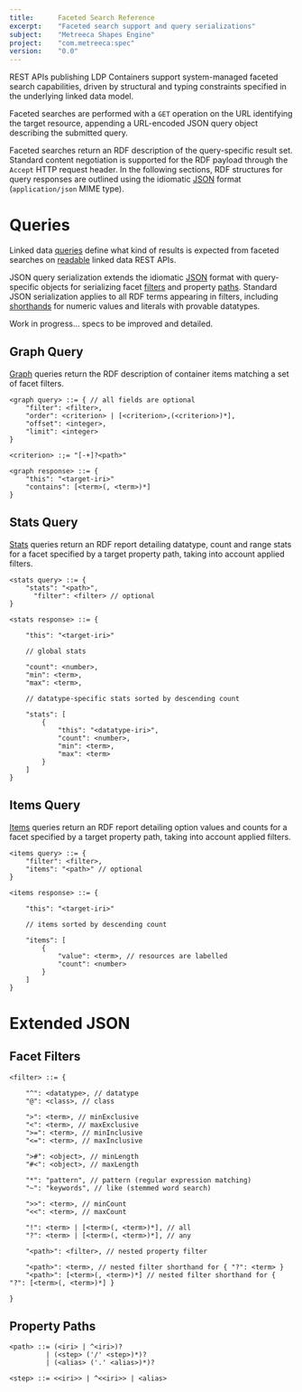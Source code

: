 ```yaml
---
title:      Faceted Search Reference
excerpt:    "Faceted search support and query serializations"
subject:    "Metreeca Shapes Engine"
project:    "com.metreeca:spec"
version:    "0.0"
---
```


REST APIs publishing LDP Containers support system-managed faceted search capabilities, driven by structural and typing constraints specified in the underlying linked data model.

Faceted searches are performed with a `GET` operation on the URL identifying the target resource, appending a URL-encoded JSON query object describing the submitted query.

<!-- document support for other query serializations -->

Faceted searches return an RDF description of the query-specific result set. Standard content negotiation is supported for the RDF payload through the `Accept` HTTP request header. In the following sections, RDF structures for query responses are outlined using the idiomatic [JSON](idiomatic-json) format (`application/json`  MIME type).

# Queries

Linked data [queries](../javadocs/com/metreeca/spec/Query.html) define what kind of results is expected from faceted searches on [readable](../../com.metreeca.data/tutorials/linked-data-development/#read-operations) linked data REST APIs.

JSON query serialization extends the idiomatic [JSON](idiomatic-json) format with  query-specific objects for serializing facet [filters](#facet-filters) and property [paths](#property-paths). Standard JSON serialization applies to all RDF terms appearing in filters, including [shorthands](idiomatic-json#literals) for numeric values and literals with provable datatypes.

<p class="warning">Work in progress… specs to be improved and detailed.</p> 

## Graph Query

[Graph](../javadocs/com/metreeca/spec/queries/Graph.html) queries return the RDF description of container items matching a set of facet filters.

    <graph query> ::= { // all fields are optional
        "filter": <filter>,        
        "order": <criterion> | [<criterion>,(<criterion>)*],
        "offset": <integer>,
        "limit": <integer>
    }
    
    <criterion> :;= "[-+]?<path>"
    
    <graph response> ::= {
        "this": "<target-iri>"
        "contains": [<term>(, <term>)*]
    }

## Stats Query

[Stats](../javadocs/com/metreeca/spec/queries/Stats.html) queries return an RDF report detailing datatype, count and range stats for a facet specified by a target property path, taking into account applied filters.

```
<stats query> ::= {
    "stats": "<path>",
      "filter": <filter> // optional
}
```

```
<stats response> ::= {

    "this": "<target-iri>"
    
    // global stats 
    
    "count": <number>,
    "min": <term>,
    "max": <term>,
    
    // datatype-specific stats sorted by descending count
    
    "stats": [
        {
            "this": "<datatype-iri>",
            "count": <number>,
            "min": <term>,
            "max": <term>
        }
    ]
}
```

## Items Query

[Items](../javadocs/com/metreeca/spec/queries/Items.html) queries return an RDF report detailing option values and counts for a facet specified by a target property path, taking into account applied filters.

    <items query> ::= {
        "filter": <filter>,
        "items": "<path>" // optional
    }
    
    <items response> ::= {
    
        "this": "<target-iri>"
            
        // items sorted by descending count
        
        "items": [
            {
                "value": <term>, // resources are labelled
                "count": <number>
            }
        ]
    }

# Extended JSON

## Facet Filters


    <filter> ::= {

        "^": <datatype>, // datatype
        "@": <class>, // class
        
        ">": <term>, // minExclusive
        "<": <term>, // maxExclusive
        ">=": <term>, // minInclusive
        "<=": <term>, // maxInclusive
        
        ">#": <object>, // minLength
        "#<": <object>, // maxLength
                
        "*": "pattern", // pattern (regular expression matching)
        "~": "keywords", // like (stemmed word search)
    
        ">>": <term>, // minCount
        "<<": <term>, // maxCount
        
        "!": <term> | [<term>(, <term>)*], // all
        "?": <term> | [<term>(, <term>)*], // any
    
        "<path>": <filter>, // nested property filter
        
        "<path>": <term>, // nested filter shorthand for { "?": <term> }
        "<path>": [<term>(, <term>)*] // nested filter shorthand for { "?": [<term>(, <term>)*] }
        
    }

## Property Paths

```
<path> ::= (<iri> | ^<iri>)?
         | (<step> ('/' <step>)*)?
         | (<alias> ('.' <alias>)*)?
         
<step> ::= <<iri>> | ^<<iri>> | <alias>
```
